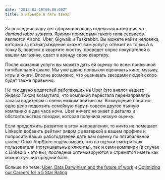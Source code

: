 ```yaml
---
date: "2013-03-19T00:00:00Z"
title: О карьере в пять звезд
---
```


За последние пару лет сформировалась отдельная категория _on-demand labor systems_. Яркими примерами такого типа сервисов являются Airbnb, Uber, Gigwalk и Taskrabbit. Вы можете найти человека, который за вознаграждение окажет вам услугу: отвезет из точки А в точку Б, повесит в квартите люстру, проведет опрос покупателей в вашем магазине, сдаст в аренду свою квартиру.

После оказания услуги вы можете дать ей оценку по всем привычной пятибалльной шкале. Мы уже давно привыкли оценивать кино, музыку, игры и книги. Вполне возможно, что оценивать звездами людей скоро будет также привычно.

Не так давно водителей работающих на Uber (это аналог нашего Яндекс.Такси) возмутило, что компания перестала перенаправлять заказы водителям с очень низким рейтингом. Возмущение понятно: одно дело подвозить семейную пару и совсем другое пъяную компанию в два часа ночи. Uber ничего не знает о деталях и обстоятельствах поездки, которая получила низкую оценку.

Если продолжить развитие в этом направлении, то ничто не помешает LinkedIn добавить рейтинг рядом с аватаркой в вашем профиле и попросить ваших работодателей дать вам оценку по пятибалльной шкале. Опыт AppStore подсказывает, что на оценки смотрят как пользователи (потенциальные клиенты), так и сами компании (в случае с LinkedIn - это вы), последние оптимизируются и стремятся иметь как можно лучший средний балл.

Больше по теме: [Uber, Data Darwinism and the future of work](http://gigaom.com/2013/03/17/uber-data-darwinism-and-the-future-of-work/) и [Optimizing our Careers for a 5 Star Rating](http://arielseidman.com/post/45682286793/optimizing-our-careers-for-a-5-star-rating)
